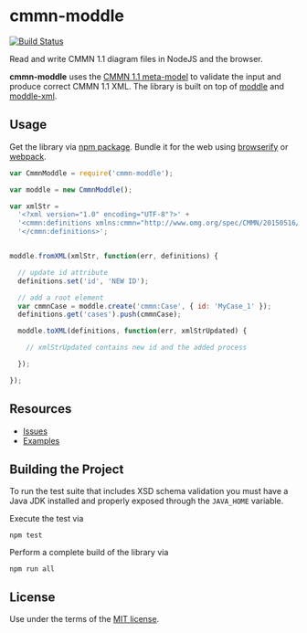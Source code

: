 # cmmn-moddle

[![Build Status](https://travis-ci.org/bpmn-io/cmmn-moddle.svg?branch=master)](https://travis-ci.org/bpmn-io/cmmn-moddle)

Read and write CMMN 1.1 diagram files in NodeJS and the browser.

__cmmn-moddle__ uses the [CMMN 1.1 meta-model](http://www.omg.org/spec/CMMN/) to validate the input and produce correct CMMN 1.1 XML. The library is built on top of [moddle](https://github.com/bpmn-io/moddle) and [moddle-xml](https://github.com/bpmn-io/moddle-xml).


## Usage

Get the library via [npm package](https://www.npmjs.org/package/cmmn-moddle). Bundle it for the web using [browserify](http://browserify.org) or [webpack](https://webpack.github.io).

```javascript
var CmmnModdle = require('cmmn-moddle');

var moddle = new CmmnModdle();

var xmlStr =
  '<?xml version="1.0" encoding="UTF-8"?>' +
  '<cmmn:definitions xmlns:cmmn="http://www.omg.org/spec/CMMN/20150516/MODEL" id="empty-definitions" targetNamespace="http://bpmn.io/schema/cmmn">' +
  '</cmmn:definitions>';


moddle.fromXML(xmlStr, function(err, definitions) {

  // update id attribute
  definitions.set('id', 'NEW ID');

  // add a root element
  var cmmnCase = moddle.create('cmmn:Case', { id: 'MyCase_1' });
  definitions.get('cases').push(cmmnCase);

  moddle.toXML(definitions, function(err, xmlStrUpdated) {

    // xmlStrUpdated contains new id and the added process

  });

});
```


## Resources

*   [Issues](https://github.com/bpmn-io/cmmn-moddle/issues)
*   [Examples](https://github.com/bpmn-io/cmmn-moddle/tree/master/test/spec/xml)


## Building the Project

To run the test suite that includes XSD schema validation you must have a Java JDK installed and properly exposed through the `JAVA_HOME` variable.

Execute the test via

```
npm test
```

Perform a complete build of the library via

```
npm run all
```


## License

Use under the terms of the [MIT license](http://opensource.org/licenses/MIT).